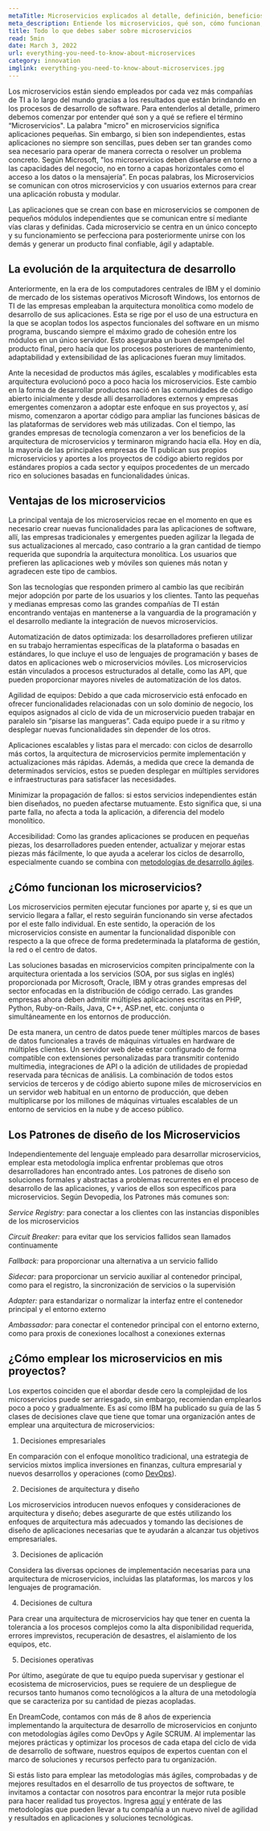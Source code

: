 ```yaml
---
metaTitle: Microservicios explicados al detalle, definición, beneficios y usos
meta_description: Entiende los microservicios, qué son, cómo funcionan, cómo puedes aplicarlos en tu negocio y qué beneficios representan.
title: Todo lo que debes saber sobre microservicios
read: 5min
date: March 3, 2022
url: everything-you-need-to-know-about-microservices
category: innovation
imglink: everything-you-need-to-know-about-microservices.jpg
---
```


Los microservicios están siendo empleados por cada vez más compañías de TI a lo largo del mundo gracias a los resultados que están brindando en los procesos de desarrollo de software. Para entenderlos al detalle, primero debemos comenzar por entender qué son y a qué se refiere el término “Microservicios". La palabra "micro" en microservicios significa aplicaciones pequeñas. Sin embargo, si bien son independientes, estas aplicaciones no siempre son sencillas, pues deben ser tan grandes como sea necesario para operar de manera correcta o resolver un problema concreto. Según Microsoft, "los microservicios deben diseñarse en torno a las capacidades del negocio, no en torno a capas horizontales como el acceso a los datos o la mensajería”. En pocas palabras, los Microservicios se comunican con otros microservicios y con usuarios externos para crear una aplicación robusta y modular.

Las aplicaciones que se crean con base en microservicios se componen de pequeños módulos independientes que se comunican entre sí mediante vías claras y definidas. Cada microservicio se centra en un único concepto y su funcionamiento se perfecciona para posteriormente unirse con los demás y generar un producto final confiable, ágil y adaptable.

## La evolución de la arquitectura de desarrollo

Anteriormente, en la era de los computadores centrales de IBM y el dominio de mercado de los sistemas operativos Microsoft Windows, los entornos de TI de las empresas empleaban la arquitectura monolítica como modelo de desarrollo de sus aplicaciones. Esta se rige por el uso de una estructura en la que se acoplan todos los aspectos funcionales del software en un mismo programa, buscando siempre el máximo grado de cohesión entre los módulos en un único servidor. Esto aseguraba un buen desempeño del producto final, pero hacía que los procesos posteriores de mantenimiento, adaptabilidad y extensibilidad de las aplicaciones fueran muy limitados.

Ante la necesidad de productos más ágiles, escalables y modificables esta arquitectura evolucionó poco a poco hacia los microservicios. Este cambio en la forma de desarrollar productos nació en las comunidades de código abierto inicialmente y desde allí desarrolladores externos y empresas emergentes comenzaron a adoptar este enfoque en sus proyectos y, así mismo, comenzaron a aportar código para ampliar las funciones básicas de las plataformas de servidores web más utilizadas. Con el tiempo, las grandes empresas de tecnología comenzaron a ver los beneficios de la arquitectura de microservicios y terminaron migrando hacia ella. Hoy en día, la mayoría de las principales empresas de TI publican sus propios microservicios y aportes a los proyectos de código abierto regidos por estándares propios a cada sector y equipos procedentes de un mercado rico en soluciones basadas en funcionalidades únicas.

## Ventajas de los microservicios

La principal ventaja de los microservicios recae en el momento en que es necesario crear nuevas funcionalidades para las aplicaciones de software, allí, las empresas tradicionales y emergentes pueden agilizar la llegada de sus actualizaciones al mercado, caso contrario a la gran cantidad de tiempo requerida que supondría la arquitectura monolítica. Los usuarios que prefieren las aplicaciones web y móviles son quienes más notan y agradecen este tipo de cambios.

Son las tecnologías que responden primero al cambio las que recibirán mejor adopción por parte de los usuarios y los clientes. Tanto las pequeñas y medianas empresas como las grandes compañías de TI están encontrando ventajas en mantenerse a la vanguardia de la programación y el desarrollo mediante la integración de nuevos microservicios.

Automatización de datos optimizada: los desarrolladores prefieren utilizar en su trabajo herramientas específicas de la plataforma o basadas en estándares, lo que incluye el uso de lenguajes de programación y bases de datos en aplicaciones web o microservicios móviles. Los microservicios están vinculados a procesos estructurados al detalle, como las API, que pueden proporcionar mayores niveles de automatización de los datos.

Agilidad de equipos: Debido a que cada microservicio está enfocado en ofrecer funcionalidades relacionadas con un solo dominio de negocio, los equipos asignados al ciclo de vida de un microservicio pueden trabajar en paralelo sin “pisarse las mangueras”. Cada equipo puede ir a su ritmo y desplegar nuevas funcionalidades sin depender de los otros.

Aplicaciones escalables y listas para el mercado: con ciclos de desarrollo más cortos, la arquitectura de microservicios permite implementación y actualizaciones más rápidas. Además, a medida que crece la demanda de determinados servicios, estos se pueden desplegar en múltiples servidores e infraestructuras para satisfacer las necesidades.

Minimizar la propagación de fallos: si estos servicios independientes están bien diseñados, no pueden afectarse mutuamente. Esto significa que, si una parte falla, no afecta a toda la aplicación, a diferencia del modelo monolítico.

Accesibilidad: Como las grandes aplicaciones se producen en pequeñas piezas, los desarrolladores pueden entender, actualizar y mejorar estas piezas más fácilmente, lo que ayuda a acelerar los ciclos de desarrollo, especialmente cuando se combina con [metodologías de desarrollo ágiles](https://www.dreamcodesoft.com/es/blog/how-scrum-transformed-it-industry).

## ¿Cómo funcionan los microservicios?

Los microservicios permiten ejecutar funciones por aparte y, si es que un servicio llegara a fallar, el resto seguirán funcionando sin verse afectados por el este fallo individual. En este sentido, la operación de los microservicios consiste en aumentar la funcionalidad disponible con respecto a la que ofrece de forma predeterminada la plataforma de gestión, la red o el centro de datos.

Las soluciones basadas en microservicios compiten principalmente con la arquitectura orientada a los servicios (SOA, por sus siglas en inglés) proporcionada por Microsoft, Oracle, IBM y otras grandes empresas del sector enfocadas en la distribución de código cerrado. Las grandes empresas ahora deben admitir múltiples aplicaciones escritas en PHP, Python, Ruby-on-Rails, Java, C++, ASP.net, etc. conjunta o simultáneamente en los entornos de producción.

De esta manera, un centro de datos puede tener múltiples marcos de bases de datos funcionales a través de máquinas virtuales en hardware de múltiples clientes. Un servidor web debe estar configurado de forma compatible con extensiones personalizadas para transmitir contenido multimedia, integraciones de API o la adición de utilidades de propiedad reservada para técnicas de análisis. La combinación de todos estos servicios de terceros y de código abierto supone miles de microservicios en un servidor web habitual en un entorno de producción, que deben multiplicarse por los millones de máquinas virtuales escalables de un entorno de servicios en la nube y de acceso público.

## Los Patrones de diseño de los Microservicios

Independientemente del lenguaje empleado para desarrollar microservicios, emplear esta metodología implica enfrentar problemas que otros desarrolladores han encontrado antes. Los patrones de diseño son soluciones formales y abstractas a problemas recurrentes en el proceso de desarrollo de las aplicaciones, y varios de ellos son específicos para microservicios. Según Devopedia, los Patrones más comunes son:

_Service Registry:_ para conectar a los clientes con las instancias disponibles de los microservicios

_Circuit Breaker:_ para evitar que los servicios fallidos sean llamados continuamente

_Fallback:_ para proporcionar una alternativa a un servicio fallido

_Sidecar:_ para proporcionar un servicio auxiliar al contenedor principal, como para el registro, la sincronización de servicios o la supervisión

_Adapter:_ para estandarizar o normalizar la interfaz entre el contenedor principal y el entorno externo

_Ambassador:_ para conectar el contenedor principal con el entorno externo, como para proxis de conexiones localhost a conexiones externas

## ¿Cómo emplear los microservicios en mis proyectos?

Los expertos coinciden que el abordar desde cero la complejidad de los microservicios puede ser arriesgado, sin embargo, recomiendan emplearlos poco a poco y gradualmente. Es así como IBM ha publicado su guía de las 5 clases de decisiones clave que tiene que tomar una organización antes de emplear una arquitectura de microservicios:

1. Decisiones empresariales

En comparación con el enfoque monolítico tradicional, una estrategia de servicios mixtos implica inversiones en finanzas, cultura empresarial y nuevos desarrollos y operaciones (como [DevOps](https://www.dreamcodesoft.com/es/blog/devops-the-recipe-of-success-software-development-for-companies)).

2. Decisiones de arquitectura y diseño

Los microservicios introducen nuevos enfoques y consideraciones de arquitectura y diseño; debes asegurarte de que estés utilizando los enfoques de arquitectura más adecuados y tomando las decisiones de diseño de aplicaciones necesarias que te ayudarán a alcanzar tus objetivos empresariales.

3. Decisiones de aplicación

Considera las diversas opciones de implementación necesarias para una arquitectura de microservicios, incluidas las plataformas, los marcos y los lenguajes de programación.

4. Decisiones de cultura

Para crear una arquitectura de microservicios hay que tener en cuenta la tolerancia a los procesos complejos como la alta disponibilidad requerida, errores imprevistos, recuperación de desastres, el aislamiento de los equipos, etc.

5. Decisiones operativas

Por último, asegúrate de que tu equipo pueda supervisar y gestionar el ecosistema de microservicios, pues se requiere de un despliegue de recursos tanto humanos como tecnológicos a la altura de una metodología que se caracteriza por su cantidad de piezas acopladas.

En DreamCode, contamos con más de 8 años de experiencia implementando la arquitectura de desarrollo de microservicios en conjunto con metodologías ágiles como DevOps y Agile SCRUM. Al implementar las mejores prácticas y optimizar los procesos de cada etapa del ciclo de vida de desarrollo de software, nuestros equipos de expertos cuentan con el marco de soluciones y recursos perfecto para tu organización.

Si estás listo para emplear las metodologías más ágiles, comprobadas y de mejores resultados en el desarrollo de tus proyectos de software, te invitamos a contactar con nosotros para encontrar la mejor ruta posible para hacer realidad tus proyectos. Ingresa [aquí](https://www.dreamcodesoft.com/es/contact) y entérate de las metodologías que pueden llevar a tu compañía a un nuevo nivel de agilidad y resultados en aplicaciones y soluciones tecnológicas.
